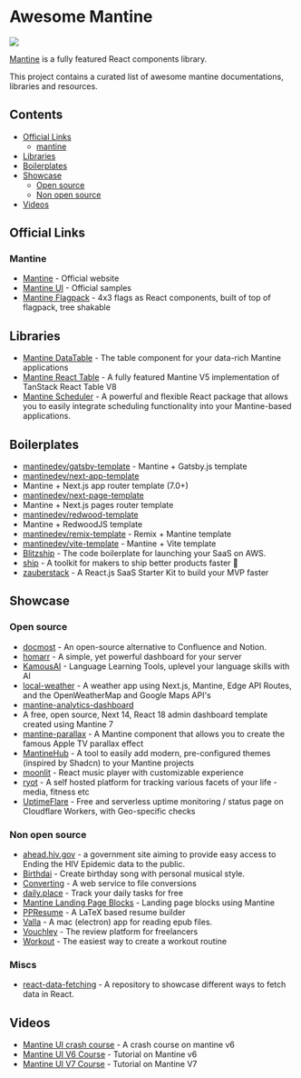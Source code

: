 # Awesome Mantine

[![](https://cdn.rawgit.com/sindresorhus/awesome/master/media/badge.svg)](http://awesome.es)

[Mantine](https://mantine.dev) is a fully featured React components library.

This project contains a curated list of awesome mantine documentations,
libraries and resources.

## Contents

- [Official Links](#official-links)
  - [mantine](#mantine)
- [Libraries](#libraries)
- [Boilerplates](#boilerplates)
- [Showcase](#showcase)
  - [Open source](#open-source)
  - [Non open source](#non-open-source)
- [Videos](#videos)

## Official Links

### Mantine

- [Mantine](https://mantine.dev) - Official website
- [Mantine UI](https://ui.mantine.dev/) - Official samples
- [Mantine Flagpack](https://mantinedev.github.io/mantine-flagpack/) - 4x3 flags
  as React components, built of top of flagpack, tree shakable

## Libraries

- [Mantine DataTable](https://icflorescu.github.io/mantine-datatable/) - The
  table component for your data-rich Mantine applications
- [Mantine React Table](https://www.mantine-react-table.com/) - A fully featured
  Mantine V5 implementation of TanStack React Table V8
- [Mantine Scheduler](https://github.com/jadamita/mantine-scheduler) - A
  powerful and flexible React package that allows you to easily integrate
  scheduling functionality into your Mantine-based applications.

## Boilerplates

- [mantinedev/gatsby-template](https://github.com/mantinedev/gatsby-template) -
  Mantine + Gatsby.js template
- [mantinedev/next-app-template](https://github.com/mantinedev/next-app-template)
- Mantine + Next.js app router template (7.0+)
- [mantinedev/next-page-template](https://github.com/mantinedev/next-pages-template)
- Mantine + Next.js pages router template
- [mantinedev/redwood-template](https://github.com/mantinedev/redwood-template)
- Mantine + RedwoodJS template
- [mantinedev/remix-template](https://github.com/mantinedev/remix-template) -
  Remix + Mantine template
- [mantinedev/vite-template](https://github.com/mantinedev/vite-template) -
  Mantine + Vite template
- [Blitzship](https://blitz-ship.com/) - The code boilerplate for launching
  your SaaS on AWS.
- [ship](https://github.com/paralect/ship) - A toolkit for makers to ship better
  products faster 🚀
- [zauberstack](https://zauberstack.com/) - A React.js SaaS Starter Kit to build
  your MVP faster

## Showcase

### Open source

- [docmost](https://docmost.com/) - An open-source alternative to Confluence and
  Notion.
- [homarr](https://github.com/ajnart/homarr) - A simple, yet powerful dashboard
  for your server
- [KamousAI](https://github.com/Ali-Hussein-dev/KamousAI) - Language Learning
  Tools, uplevel your language skills with AI
- [local-weather](https://localwx.vercel.app/) - A weather app using Next.js,
  Mantine, Edge API Routes, and the OpenWeatherMap and Google Maps API's
- [mantine-analytics-dashboard](https://github.com/design-sparx/mantine-analytics-dashboard)
- A free, open source, Next 14, React 18 admin dashboard template created using
  Mantine 7
- [mantine-parallax](https://gfazioli.github.io/mantine-parallax/) - A Mantine
  component that allows you to create the famous Apple TV parallax effect
- [MantineHub](https://mantinehub.com/) - A tool to easily add modern,
  pre-configured themes (inspired by Shadcn) to your Mantine projects
- [moonlit](https://github.com/bgwastu/moonlit) - React music player with
  customizable experience
- [ryot](https://github.com/ignisda/ryot) - A self hosted platform for tracking
  various facets of your life - media, fitness etc
- [UptimeFlare](https://github.com/lyc8503/UptimeFlare) - Free and serverless
  uptime monitoring / status page on Cloudflare Workers, with Geo-specific checks

### Non open source

- [ahead.hiv.gov](https://ahead.hiv.gov/) - a government site aiming to provide easy
  access to Ending the HIV Epidemic data to the public.
- [Birthdai](https://birthdai.app) - Create birthday song with personal musical
  style.
- [Converting](https://converting.to/) - A web service to file conversions
- [daily.place](https://daily.place/) - Track your daily tasks for free
- [Mantine Landing Page Blocks](https://www.titanium.dev/) - Landing page blocks
  using Mantine
- [PPResume](http://ppresume.com/) - A LaTeX based resume builder
- [Valla](https://www.valla.app/) - A mac (electron) app for reading epub files.
- [Vouchley](https://www.vouchley.com/) - The review platform for freelancers
- [Workout](https://workout.lol/) - The easiest way to create a workout routine

### Miscs

- [react-data-fetching](https://github.com/KevinVandy/react-data-fetching) - A
  repository to showcase different ways to fetch data in React.

## Videos

- [Mantine UI crash course](https://www.youtube.com/watch?v=U9MaICpcNRI) - A
  crash course on mantine v6
- [Mantine UI V6 Course](https://www.youtube.com/playlist?list=PLxt4i7QVE68-iimjALLoOIMzY7Tg0lEaY) - Tutorial on Mantine v6
- [Mantine UI V7 Course](https://www.youtube.com/watch?v=EMoKmShoM_U&list=PLxt4i7QVE688fQGmZzWt_cpKbi5phODkE) - Tutorial on Mantine V7
